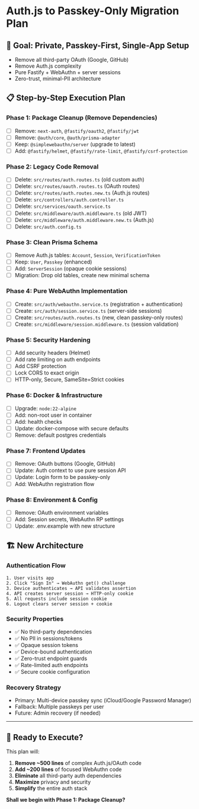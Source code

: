 # Auth.js to Passkey-Only Migration Plan

## 🎯 Goal: Private, Passkey-First, Single-App Setup
- Remove all third-party OAuth (Google, GitHub)
- Remove Auth.js complexity  
- Pure Fastify + WebAuthn + server sessions
- Zero-trust, minimal-PII architecture

## 📋 Step-by-Step Execution Plan

### Phase 1: Package Cleanup (Remove Dependencies)
- [ ] Remove: `next-auth`, `@fastify/oauth2`, `@fastify/jwt`
- [ ] Remove: `@auth/core`, `@auth/prisma-adapter` 
- [ ] Keep: `@simplewebauthn/server` (upgrade to latest)
- [ ] Add: `@fastify/helmet`, `@fastify/rate-limit`, `@fastify/csrf-protection`

### Phase 2: Legacy Code Removal
- [ ] Delete: `src/routes/auth.routes.ts` (old custom auth)
- [ ] Delete: `src/routes/oauth.routes.ts` (OAuth routes)
- [ ] Delete: `src/routes/auth.routes.new.ts` (Auth.js routes)
- [ ] Delete: `src/controllers/auth.controller.ts`
- [ ] Delete: `src/services/oauth.service.ts`
- [ ] Delete: `src/middleware/auth.middleware.ts` (old JWT)
- [ ] Delete: `src/middleware/auth.middleware.new.ts` (Auth.js)
- [ ] Delete: `src/auth.config.ts`

### Phase 3: Clean Prisma Schema
- [ ] Remove Auth.js tables: `Account`, `Session`, `VerificationToken`
- [ ] Keep: `User`, `Passkey` (enhanced)
- [ ] Add: `ServerSession` (opaque cookie sessions)
- [ ] Migration: Drop old tables, create new minimal schema

### Phase 4: Pure WebAuthn Implementation
- [ ] Create: `src/auth/webauthn.service.ts` (registration + authentication)
- [ ] Create: `src/auth/session.service.ts` (server-side sessions)
- [ ] Create: `src/routes/auth.routes.ts` (new, clean passkey-only routes)
- [ ] Create: `src/middleware/session.middleware.ts` (session validation)

### Phase 5: Security Hardening
- [ ] Add security headers (Helmet)
- [ ] Add rate limiting on auth endpoints
- [ ] Add CSRF protection
- [ ] Lock CORS to exact origin
- [ ] HTTP-only, Secure, SameSite=Strict cookies

### Phase 6: Docker & Infrastructure
- [ ] Upgrade: `node:22-alpine`
- [ ] Add: non-root user in container
- [ ] Add: health checks
- [ ] Update: docker-compose with secure defaults
- [ ] Remove: default postgres credentials

### Phase 7: Frontend Updates
- [ ] Remove: OAuth buttons (Google, GitHub)
- [ ] Update: Auth context to use pure session API
- [ ] Update: Login form to be passkey-only
- [ ] Add: WebAuthn registration flow

### Phase 8: Environment & Config
- [ ] Remove: OAuth environment variables
- [ ] Add: Session secrets, WebAuthn RP settings
- [ ] Update: .env.example with new structure

## 🏗️ New Architecture

### Authentication Flow
```
1. User visits app
2. Click "Sign In" → WebAuthn get() challenge
3. Device authenticates → API validates assertion
4. API creates server session → HTTP-only cookie
5. All requests include session cookie
6. Logout clears server session + cookie
```

### Security Properties
- ✅ No third-party dependencies
- ✅ No PII in sessions/tokens
- ✅ Opaque session tokens
- ✅ Device-bound authentication
- ✅ Zero-trust endpoint guards
- ✅ Rate-limited auth endpoints
- ✅ Secure cookie configuration

### Recovery Strategy
- Primary: Multi-device passkey sync (iCloud/Google Password Manager)
- Fallback: Multiple passkeys per user
- Future: Admin recovery (if needed)

---

## 🚀 Ready to Execute?

This plan will:
1. **Remove ~500 lines** of complex Auth.js/OAuth code
2. **Add ~200 lines** of focused WebAuthn code
3. **Eliminate** all third-party auth dependencies
4. **Maximize** privacy and security
5. **Simplify** the entire auth stack

**Shall we begin with Phase 1: Package Cleanup?**
